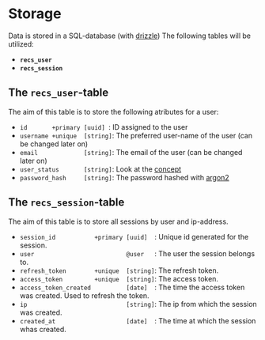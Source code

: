 # Storage
Data is stored in a SQL-database (with [drizzle](https://orm.drizzle.team/))
The following tables will be utilized:

- **`recs_user`**
- **`recs_session`**

## The `recs_user`-table
The aim of this table is to store the following atributes for a user:
- `id       +primary [uuid] `: ID assigned to the user
- `username +unique  [string]`: The preferred user-name of the user (can be changed later on) 
- `email             [string]`: The email of the user (can be changed later on)
- `user_status       [string]`: Look at the [concept](concept.md#the-user-account)
- `password_hash     [string]`: The password hashed with [argon2](https://www.npmjs.com/package/argon2)

## The `recs_session`-table
The aim of this table is to store all sessions by user and ip-address.
- `session_id           +primary [uuid]  `: Unique id generated for the session.
- `user                          @user   `: The user the session belongs to.
- `refresh_token        +unique  [string]`: The refresh token.
- `access_token         +unique  [string]`: The access token.
- `access_token_created          [date]  `: The time the access token was created. Used to refresh the token.
- `ip                            [string]`: The ip from which the session was created.
- `created_at                    [date]  `: The time at which the session whas created. 